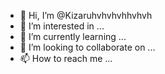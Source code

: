 - 👋 Hi, I’m @Kizaruhvhvhvhhvhvh
- 👀 I’m interested in ...
- 🌱 I’m currently learning ...
- 💞️ I’m looking to collaborate on ...
- 📫 How to reach me ...

<!---
Kizaruhvhvhvhhvhvh/Kizaruhvhvhvhhvhvh is a ✨ special ✨ repository because its `README.md` (this file) appears on your GitHub profile.
You can click the Preview link to take a look at your changes.
--->
